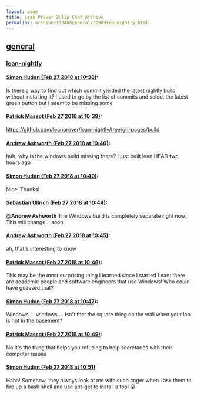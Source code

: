 ```yaml
---
layout: page
title: Lean Prover Zulip Chat Archive 
permalink: archive/113488general/32909leannightly.html
---
```


## [general](index.html)
### [lean-nightly](32909leannightly.html)

#### [Simon Hudon (Feb 27 2018 at 10:38)](https://leanprover.zulipchat.com/#narrow/stream/113488-general/topic/lean-nightly/near/123035727):
Is there a way to find out which commit yielded the latest nightly build without installing it? I used to go by the list of commits and select the latest green button but I seem to be missing some

#### [Patrick Massot (Feb 27 2018 at 10:39)](https://leanprover.zulipchat.com/#narrow/stream/113488-general/topic/lean-nightly/near/123035740):
https://github.com/leanprover/lean-nightly/tree/gh-pages/build

#### [Andrew Ashworth (Feb 27 2018 at 10:40)](https://leanprover.zulipchat.com/#narrow/stream/113488-general/topic/lean-nightly/near/123035795):
huh, why is the windows build missing there? I just built lean HEAD two hours ago

#### [Simon Hudon (Feb 27 2018 at 10:40)](https://leanprover.zulipchat.com/#narrow/stream/113488-general/topic/lean-nightly/near/123035796):
Nice! Thanks!

#### [Sebastian Ullrich (Feb 27 2018 at 10:44)](https://leanprover.zulipchat.com/#narrow/stream/113488-general/topic/lean-nightly/near/123035869):
@**Andrew Ashworth** The Windows build is completely separate right now. This will change... soon

#### [Andrew Ashworth (Feb 27 2018 at 10:45)](https://leanprover.zulipchat.com/#narrow/stream/113488-general/topic/lean-nightly/near/123035927):
ah, that's interesting to know

#### [Patrick Massot (Feb 27 2018 at 10:46)](https://leanprover.zulipchat.com/#narrow/stream/113488-general/topic/lean-nightly/near/123035981):
This may be the most surprising thing I learned since I started Lean: there are academic people and software engineers that use Windows! Who could have guessed that?

#### [Simon Hudon (Feb 27 2018 at 10:47)](https://leanprover.zulipchat.com/#narrow/stream/113488-general/topic/lean-nightly/near/123035997):
Windows ... windows ... Isn't that the square thing on the wall when your lab is not in the basement?

#### [Patrick Massot (Feb 27 2018 at 10:49)](https://leanprover.zulipchat.com/#narrow/stream/113488-general/topic/lean-nightly/near/123036047):
No it's the thing that helps you refusing to help secretaries with their computer issues

#### [Simon Hudon (Feb 27 2018 at 10:51)](https://leanprover.zulipchat.com/#narrow/stream/113488-general/topic/lean-nightly/near/123036130):
Haha! Somehow, they always look at me with such anger when I ask them to fire up a bash shell and use apt-get to install a tool :stuck_out_tongue:

